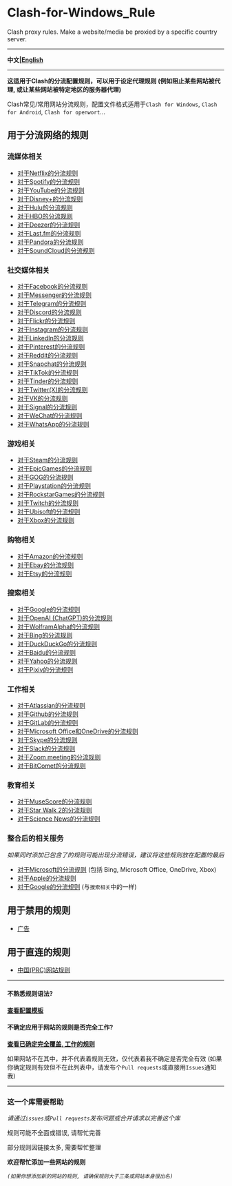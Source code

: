 # Clash-for-Windows_Rule

Clash proxy rules. Make a website/media be proxied by a specific country server.

***

**中文|[English](https://github.com/Z-Siqi/Clash-for-Windows_Rule/tree/main/English)**

***

**这适用于Clash的分流配置规则，可以用于设定代理规则 (例如阻止某些网站被代理, 或让某些网站被特定地区的服务器代理)**

Clash常见/常用网站分流规则，配置文件格式适用于`Clash for Windows`, `Clash for Android`, `Clash for openwort`...

## 用于分流网络的规则

### 流媒体相关
* [对于Netflix的分流规则](https://github.com/Z-Siqi/Clash-for-Windows_Rule/blob/main/Rule/Netflix)
* [对于Spotify的分流规则](https://github.com/Z-Siqi/Clash-for-Windows_Rule/blob/main/Rule/Spotify)
* [对于YouTube的分流规则](https://github.com/Z-Siqi/Clash-for-Windows_Rule/blob/main/Rule/YouTube)
* [对于Disney+的分流规则](https://github.com/Z-Siqi/Clash-for-Windows_Rule/blob/main/Rule/Disney%2B)
* [对于Hulu的分流规则](https://github.com/Z-Siqi/Clash-for-Windows_Rule/blob/main/Rule/Hulu)
* [对于HBO的分流规则](https://github.com/Z-Siqi/Clash-for-Windows_Rule/blob/main/Rule/HBO)
* [对于Deezer的分流规则](https://github.com/Z-Siqi/Clash-for-Windows_Rule/blob/main/Rule/Deezer)
* [对于Last.fm的分流规则](https://github.com/Z-Siqi/Clash-for-Windows_Rule/blob/main/Rule/Last.fm)
* [对于Pandora的分流规则](https://github.com/Z-Siqi/Clash-for-Windows_Rule/blob/main/Rule/Pandora)
* [对于SoundCloud的分流规则](https://github.com/Z-Siqi/Clash-for-Windows_Rule/blob/main/Rule/SoundCloud)

### 社交媒体相关
* [对于Facebook的分流规则](https://github.com/Z-Siqi/Clash-for-Windows_Rule/blob/main/Rule/Facebook)
* [对于Messenger的分流规则](https://github.com/Z-Siqi/Clash-for-Windows_Rule/blob/main/Rule/Facebook-Messenger)
* [对于Telegram的分流规则](https://github.com/Z-Siqi/Clash-for-Windows_Rule/blob/main/Rule/Telegram)
* [对于Discord的分流规则](https://github.com/Z-Siqi/Clash-for-Windows_Rule/blob/main/Rule/Discord)
* [对于Flickr的分流规则](https://github.com/Z-Siqi/Clash-for-Windows_Rule/blob/main/Rule/Flickr)
* [对于Instagram的分流规则](https://github.com/Z-Siqi/Clash-for-Windows_Rule/blob/main/Rule/Instagram)
* [对于LinkedIn的分流规则](https://github.com/Z-Siqi/Clash-for-Windows_Rule/blob/main/Rule/LinkedIn)
* [对于Pinterest的分流规则](https://github.com/Z-Siqi/Clash-for-Windows_Rule/blob/main/Rule/Pinterest)
* [对于Reddit的分流规则](https://github.com/Z-Siqi/Clash-for-Windows_Rule/blob/main/Rule/Reddit)
* [对于Snapchat的分流规则](https://github.com/Z-Siqi/Clash-for-Windows_Rule/blob/main/Rule/Snapchat)
* [对于TikTok的分流规则](https://github.com/Z-Siqi/Clash-for-Windows_Rule/blob/main/Rule/TikTok)
* [对于Tinder的分流规则](https://github.com/Z-Siqi/Clash-for-Windows_Rule/blob/main/Rule/Tinder)
* [对于Twitter(X)的分流规则](https://github.com/Z-Siqi/Clash-for-Windows_Rule/blob/main/Rule/Twitter)
* [对于VK的分流规则](https://github.com/Z-Siqi/Clash-for-Windows_Rule/blob/main/Rule/VK)
* [对于Signal的分流规则](https://github.com/Z-Siqi/Clash-for-Windows_Rule/blob/main/Rule/Signal)
* [对于WeChat的分流规则](https://github.com/Z-Siqi/Clash-for-Windows_Rule/blob/main/Rule/WeChat)
* [对于WhatsApp的分流规则](https://github.com/Z-Siqi/Clash-for-Windows_Rule/blob/main/Rule/WhatsApp)

### 游戏相关
* [对于Steam的分流规则](https://github.com/Z-Siqi/Clash-for-Windows_Rule/blob/main/Rule/Steam)
* [对于EpicGames的分流规则](https://github.com/Z-Siqi/Clash-for-Windows_Rule/blob/main/Rule/Epic-Games)
* [对于GOG的分流规则](https://github.com/Z-Siqi/Clash-for-Windows_Rule/blob/main/Rule/GOG)
* [对于Playstation的分流规则](https://github.com/Z-Siqi/Clash-for-Windows_Rule/blob/main/Rule/Playstation)
* [对于RockstarGames的分流规则](https://github.com/Z-Siqi/Clash-for-Windows_Rule/blob/main/Rule/Rockstar-Games)
* [对于Twitch的分流规则](https://github.com/Z-Siqi/Clash-for-Windows_Rule/blob/main/Rule/Twitch)
* [对于Ubisoft的分流规则](https://github.com/Z-Siqi/Clash-for-Windows_Rule/blob/main/Rule/Ubisoft)
* [对于Xbox的分流规则](https://github.com/Z-Siqi/Clash-for-Windows_Rule/blob/main/Rule/Xbox)

### 购物相关
* [对于Amazon的分流规则](https://github.com/Z-Siqi/Clash-for-Windows_Rule/blob/main/Rule/Amazon)
* [对于Ebay的分流规则](https://github.com/Z-Siqi/Clash-for-Windows_Rule/blob/main/Rule/Ebay)
* [对于Etsy的分流规则](https://github.com/Z-Siqi/Clash-for-Windows_Rule/blob/main/Rule/Etsy)

### 搜索相关
* [对于Google的分流规则](https://github.com/Z-Siqi/Clash-for-Windows_Rule/blob/main/Rule/Google)
* [对于OpenAI (ChatGPT)的分流规则](https://github.com/Z-Siqi/Clash-for-Windows_Rule/blob/main/Rule/OpenAI)
* [对于WolframAlpha的分流规则](https://github.com/Z-Siqi/Clash-for-Windows_Rule/blob/main/Rule/WolframAlpha)
* [对于Bing的分流规则](https://github.com/Z-Siqi/Clash-for-Windows_Rule/blob/main/Rule/Bing)
* [对于DuckDuckGo的分流规则](https://github.com/Z-Siqi/Clash-for-Windows_Rule/blob/main/Rule/DuckDuckGo)
* [对于Baidu的分流规则](https://github.com/Z-Siqi/Clash-for-Windows_Rule/blob/main/Rule/Baidu)
* [对于Yahoo的分流规则](https://github.com/Z-Siqi/Clash-for-Windows_Rule/blob/main/Rule/Yahoo)
* [对于Pixiv的分流规则](https://github.com/Z-Siqi/Clash-for-Windows_Rule/blob/main/Rule/Pixiv)

### 工作相关
* [对于Atlassian的分流规则](https://github.com/Z-Siqi/Clash-for-Windows_Rule/blob/main/Rule/Atlassian)
* [对于Github的分流规则](https://github.com/Z-Siqi/Clash-for-Windows_Rule/blob/main/Rule/Github)
* [对于GitLab的分流规则](https://github.com/Z-Siqi/Clash-for-Windows_Rule/blob/main/Rule/Gitlab)
* [对于Microsoft Office和OneDrive的分流规则](https://github.com/Z-Siqi/Clash-for-Windows_Rule/blob/main/Rule/Microsoft-Office365)
* [对于Skype的分流规则](https://github.com/Z-Siqi/Clash-for-Windows_Rule/blob/main/Rule/Skype)
* [对于Slack的分流规则](https://github.com/Z-Siqi/Clash-for-Windows_Rule/blob/main/Rule/Slack)
* [对于Zoom meeting的分流规则](https://github.com/Z-Siqi/Clash-for-Windows_Rule/blob/main/Rule/Zoom)
* [对于BitComet的分流规则](https://github.com/Z-Siqi/Clash-for-Windows_Rule/blob/main/Rule/BitComet)

### 教育相关
* [对于MuseScore的分流规则](https://github.com/Z-Siqi/Clash-for-Windows_Rule/blob/main/Rule/MuseScore)
* [对于Star Walk 2的分流规则](https://github.com/Z-Siqi/Clash-for-Windows_Rule/blob/main/Rule/Star-Walk-2)
* [对于Science News的分流规则](https://github.com/Z-Siqi/Clash-for-Windows_Rule/blob/main/Rule/Science-News)

### 整合后的相关服务
*如果同时添加已包含了的规则可能出现分流错误，建议将这些规则放在配置的最后*
* [对于Microsoft的分流规则](https://github.com/Z-Siqi/Clash-for-Windows_Rule/blob/main/Rule/Microsoft) (包括 Bing, Microsoft Office, OneDrive, Xbox)
* [对于Apple的分流规则](https://github.com/Z-Siqi/Clash-for-Windows_Rule/blob/main/Rule/Apple)
* [对于Google的分流规则](https://github.com/Z-Siqi/Clash-for-Windows_Rule/blob/main/Rule/Google) (与`搜索相关`中的一样)

## 用于禁用的规则

* [广告](https://github.com/Z-Siqi/Clash-for-Windows_Rule/blob/main/Rule/Advertising)

## 用于直连的规则

* [中国(PRC)网站规则](https://github.com/Z-Siqi/Clash-for-Windows_Rule/blob/main/Rule/Direct)

***

#### 不熟悉规则语法?

**[查看配置模板](https://github.com/Z-Siqi/Clash-for-Windows_Rule/blob/main/template/README.md)**

#### 不确定应用于网站的规则是否完全工作?

**[查看已确定完全覆盖, 工作的规则](https://github.com/Z-Siqi/Clash-for-Windows_Rule/blob/main/Rule/Worked-Rules-List)**

如果网站不在其中，并不代表着规则无效，仅代表着我不确定是否完全有效 (如果你确定规则有效但不在此列表中，请发布个`Pull requests`或直接用`Issues`通知我)

***

### 这一个库需要帮助

*请通过`issues`或`Pull requests`发布问题或合并请求以完善这个库*

规则可能不全面或错误, 请帮忙完善

部分规则因链接太多, 需要帮忙整理

**欢迎帮忙添加一些网站的规则**

*`(如果你想添加新的网站的规则, 请确保规则大于三条或网站本身很出名)`*
